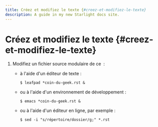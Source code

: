 ```yaml
---
title: Créez et modifiez le texte {#creez-et-modifiez-le-texte}
description: A guide in my new Starlight docs site.
---
```

# Créez et modifiez le texte {#creez-et-modifiez-le-texte}

1.  Modifiez un fichier source modulaire de ce  :
    -   à l\'aide d\'un éditeur de texte :

        ``` console
        $ leafpad *coin-du-geek.rst &
        ```

    -   ou à l\'aide d\'un environnement de développement :

        ``` console
        $ emacs *coin-du-geek.rst &
        ```

    -   ou à l\'aide d\'un éditeur en ligne, par exemple :

        ``` console
        $ sed -i "s/répertoire/dossier/g;" *.rst
        ```
